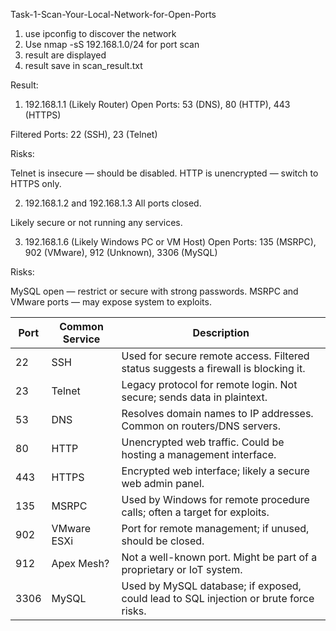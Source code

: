 Task-1-Scan-Your-Local-Network-for-Open-Ports
1. use ipconfig to discover the network
2. Use nmap -sS 192.168.1.0/24 for port scan
3. result are displayed 
4. result save in scan_result.txt

Result:

1. 192.168.1.1 (Likely Router)
Open Ports: 53 (DNS), 80 (HTTP), 443 (HTTPS)

Filtered Ports: 22 (SSH), 23 (Telnet)

Risks:

Telnet is insecure — should be disabled.
HTTP is unencrypted — switch to HTTPS only.


2. 192.168.1.2 and 192.168.1.3
All ports closed.

Likely secure or not running any services.


3. 192.168.1.6 (Likely Windows PC or VM Host)
Open Ports: 135 (MSRPC), 902 (VMware), 912 (Unknown), 3306 (MySQL)

Risks:

MySQL open — restrict or secure with strong passwords.
MSRPC and VMware ports — may expose system to exploits.

| Port | Common Service | Description                                                                           |
| ---- | -------------- | ------------------------------------------------------------------------------------- |
|  22  | SSH            | Used for secure remote access. Filtered status suggests a firewall is blocking it.    |
|  23  | Telnet         | Legacy protocol for remote login. Not secure; sends data in plaintext.                |
|  53  | DNS            | Resolves domain names to IP addresses. Common on routers/DNS servers.                 |
|  80  | HTTP           | Unencrypted web traffic. Could be hosting a management interface.                     |
|  443 | HTTPS          | Encrypted web interface; likely a secure web admin panel.                             |
|  135 | MSRPC          | Used by Windows for remote procedure calls; often a target for exploits.              |
|  902 | VMware ESXi    | Port for remote management; if unused, should be closed.                              |
|  912 | Apex Mesh?     | Not a well-known port. Might be part of a proprietary or IoT system.                  |
| 3306 | MySQL          | Used by MySQL database; if exposed, could lead to SQL injection or brute force risks. |
